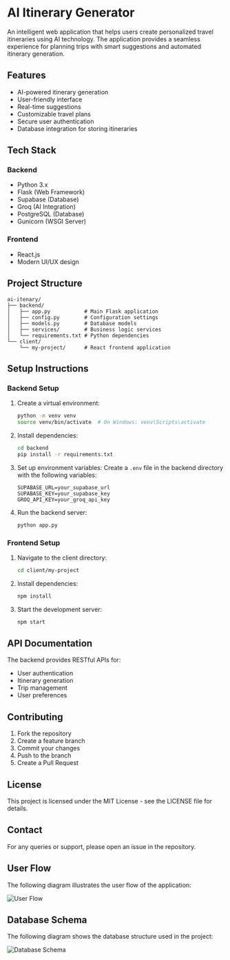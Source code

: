 # AI Itinerary Generator

An intelligent web application that helps users create personalized travel itineraries using AI technology. The application provides a seamless experience for planning trips with smart suggestions and automated itinerary generation.

## Features

- AI-powered itinerary generation
- User-friendly interface
- Real-time suggestions
- Customizable travel plans
- Secure user authentication
- Database integration for storing itineraries

## Tech Stack

### Backend

- Python 3.x
- Flask (Web Framework)
- Supabase (Database)
- Groq (AI Integration)
- PostgreSQL (Database)
- Gunicorn (WSGI Server)

### Frontend

- React.js
- Modern UI/UX design

## Project Structure

```
ai-itenary/
├── backend/
│   ├── app.py           # Main Flask application
│   ├── config.py        # Configuration settings
│   ├── models.py        # Database models
│   ├── services/        # Business logic services
│   └── requirements.txt # Python dependencies
└── client/
    └── my-project/      # React frontend application
```

## Setup Instructions

### Backend Setup

1. Create a virtual environment:

   ```bash
   python -m venv venv
   source venv/bin/activate  # On Windows: venv\Scripts\activate
   ```

2. Install dependencies:

   ```bash
   cd backend
   pip install -r requirements.txt
   ```

3. Set up environment variables:
   Create a `.env` file in the backend directory with the following variables:

   ```
   SUPABASE_URL=your_supabase_url
   SUPABASE_KEY=your_supabase_key
   GROQ_API_KEY=your_groq_api_key
   ```

4. Run the backend server:
   ```bash
   python app.py
   ```

### Frontend Setup

1. Navigate to the client directory:

   ```bash
   cd client/my-project
   ```

2. Install dependencies:

   ```bash
   npm install
   ```

3. Start the development server:
   ```bash
   npm start
   ```

## API Documentation

The backend provides RESTful APIs for:

- User authentication
- Itinerary generation
- Trip management
- User preferences

## Contributing

1. Fork the repository
2. Create a feature branch
3. Commit your changes
4. Push to the branch
5. Create a Pull Request

## License

This project is licensed under the MIT License - see the LICENSE file for details.

## Contact

For any queries or support, please open an issue in the repository.

## User Flow

The following diagram illustrates the user flow of the application:

![User Flow](user-flow.png)

## Database Schema

The following diagram shows the database structure used in the project:

![Database Schema](database-schema.png)
